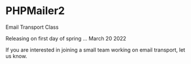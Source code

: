 # PHPMailer2
Email Transport Class

Releasing on first day of spring ... March 20 2022

If you are interested in joining a small team working on email transport, let us know.
